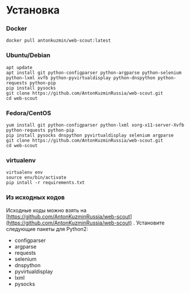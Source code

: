 # Установка

### Docker

```text
docker pull antonkuzmin/web-scout:latest
```

### Ubuntu/Debian

```text
apt update
apt install git python-configparser python-argparse python-selenium python-lxml xvfb python-pyvirtualdisplay python-dnspython python-requests python-pip
pip install pysocks
git clone https://github.com/AntonKuzminRussia/web-scout.git 
cd web-scout
```

### Fedora/CentOS

```text
yum install git python-configparser python-lxml xorg-x11-server-Xvfb python-requests python-pip 
pip install pysocks dnspython pyvirtualdisplay selenium argparse
git clone https://github.com/AntonKuzminRussia/web-scout.git 
cd web-scout
```

### virtualenv

```text
virtualenv env 
source env/bin/activate 
pip intall -r requirements.txt
```

### Из исходных кодов

Исходные коды можно взять на [https://github.com/AntonKuzminRussia/web-scout](https://github.com/AntonKuzminRussia/web-scout) . Установите следующие пакеты для Python2:

* configparser 
* argparse 
* requests 
* selenium 
* dnspython 
* pyvirtualdisplay 
* lxml
* pysocks





